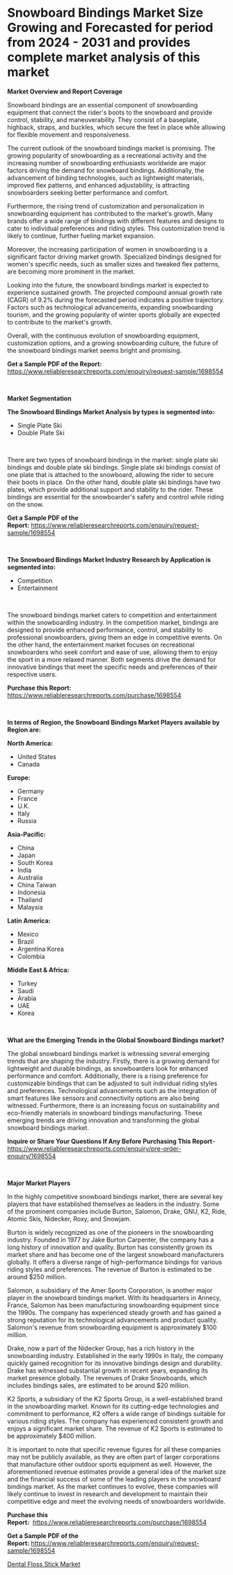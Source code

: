 <p><h1>Snowboard Bindings Market Size Growing and Forecasted for period from 2024 - 2031 and provides complete market analysis of this market</h1></p><p><strong>Market Overview and Report Coverage</strong></p>
<p><p>Snowboard bindings are an essential component of snowboarding equipment that connect the rider's boots to the snowboard and provide control, stability, and maneuverability. They consist of a baseplate, highback, straps, and buckles, which secure the feet in place while allowing for flexible movement and responsiveness.</p><p>The current outlook of the snowboard bindings market is promising. The growing popularity of snowboarding as a recreational activity and the increasing number of snowboarding enthusiasts worldwide are major factors driving the demand for snowboard bindings. Additionally, the advancement of binding technologies, such as lightweight materials, improved flex patterns, and enhanced adjustability, is attracting snowboarders seeking better performance and comfort.</p><p>Furthermore, the rising trend of customization and personalization in snowboarding equipment has contributed to the market's growth. Many brands offer a wide range of bindings with different features and designs to cater to individual preferences and riding styles. This customization trend is likely to continue, further fueling market expansion.</p><p>Moreover, the increasing participation of women in snowboarding is a significant factor driving market growth. Specialized bindings designed for women's specific needs, such as smaller sizes and tweaked flex patterns, are becoming more prominent in the market.</p><p>Looking into the future, the snowboard bindings market is expected to experience sustained growth. The projected compound annual growth rate (CAGR) of 9.2% during the forecasted period indicates a positive trajectory. Factors such as technological advancements, expanding snowboarding tourism, and the growing popularity of winter sports globally are expected to contribute to the market's growth.</p><p>Overall, with the continuous evolution of snowboarding equipment, customization options, and a growing snowboarding culture, the future of the snowboard bindings market seems bright and promising.</p></p>
<p><strong>Get a Sample PDF of the Report:</strong> <a href="https://www.reliableresearchreports.com/enquiry/request-sample/1698554">https://www.reliableresearchreports.com/enquiry/request-sample/1698554</a></p>
<p>&nbsp;</p>
<p><strong>Market Segmentation</strong></p>
<p><strong>The Snowboard Bindings Market Analysis by types is segmented into:</strong></p>
<p><ul><li>Single Plate Ski</li><li>Double Plate Ski</li></ul></p>
<p>&nbsp;</p>
<p><p>There are two types of snowboard bindings in the market: single plate ski bindings and double plate ski bindings. Single plate ski bindings consist of one plate that is attached to the snowboard, allowing the rider to secure their boots in place. On the other hand, double plate ski bindings have two plates, which provide additional support and stability to the rider. These bindings are essential for the snowboarder's safety and control while riding on the snow.</p></p>
<p><strong>Get a Sample PDF of the Report:</strong>&nbsp;<a href="https://www.reliableresearchreports.com/enquiry/request-sample/1698554">https://www.reliableresearchreports.com/enquiry/request-sample/1698554</a></p>
<p>&nbsp;</p>
<p><strong>The Snowboard Bindings Market Industry Research by Application is segmented into:</strong></p>
<p><ul><li>Competition</li><li>Entertainment</li></ul></p>
<p>&nbsp;</p>
<p><p>The snowboard bindings market caters to competition and entertainment within the snowboarding industry. In the competition market, bindings are designed to provide enhanced performance, control, and stability to professional snowboarders, giving them an edge in competitive events. On the other hand, the entertainment market focuses on recreational snowboarders who seek comfort and ease of use, allowing them to enjoy the sport in a more relaxed manner. Both segments drive the demand for innovative bindings that meet the specific needs and preferences of their respective users.</p></p>
<p><strong>Purchase this Report:</strong>&nbsp; <a href="https://www.reliableresearchreports.com/purchase/1698554">https://www.reliableresearchreports.com/purchase/1698554</a></p>
<p>&nbsp;</p>
<p><strong>In terms of Region, the Snowboard Bindings Market Players available by Region are:</strong></p>
<p>
    <p> <strong> North America: </strong>
        <ul>
            <li>United States</li>
            <li>Canada</li>
        </ul>
        </p> 
    <p> <strong> Europe: </strong>
        <ul>
            <li>Germany</li>
            <li>France</li>
            <li>U.K.</li>
            <li>Italy</li>
            <li>Russia</li>
        </ul>
        </p> 
    <p> <strong> Asia-Pacific: </strong>
        <ul>
            <li>China</li>
            <li>Japan</li>
            <li>South Korea</li>
            <li>India</li>
            <li>Australia</li>
            <li>China Taiwan</li>
            <li>Indonesia</li>
            <li>Thailand</li>
            <li>Malaysia</li>
        </ul>
        </p> 
    <p> <strong> Latin America: </strong>
        <ul>
            <li>Mexico</li>
            <li>Brazil</li>
            <li>Argentina Korea</li>
            <li>Colombia</li>
        </ul>
        </p> 
    <p> <strong> Middle East & Africa: </strong>
        <ul>
            <li>Turkey</li>
            <li>Saudi</li>
            <li>Arabia</li>
            <li>UAE</li>
            <li>Korea</li>
        </ul>
    </p>
    </p>
<p>&nbsp;</p>
<p><strong>What are the Emerging Trends in the Global Snowboard Bindings market?</strong></p>
<p><p>The global snowboard bindings market is witnessing several emerging trends that are shaping the industry. Firstly, there is a growing demand for lightweight and durable bindings, as snowboarders look for enhanced performance and comfort. Additionally, there is a rising preference for customizable bindings that can be adjusted to suit individual riding styles and preferences. Technological advancements such as the integration of smart features like sensors and connectivity options are also being witnessed. Furthermore, there is an increasing focus on sustainability and eco-friendly materials in snowboard bindings manufacturing. These emerging trends are driving innovation and transforming the global snowboard bindings market.</p></p>
<p><strong>Inquire or Share Your Questions If Any Before Purchasing This Report</strong>- <a href="https://www.reliableresearchreports.com/enquiry/pre-order-enquiry/1698554">https://www.reliableresearchreports.com/enquiry/pre-order-enquiry/1698554</a></p>
<p>&nbsp;</p>
<p><strong>Major Market Players</strong></p>
<p><p>In the highly competitive snowboard bindings market, there are several key players that have established themselves as leaders in the industry. Some of the prominent companies include Burton, Salomon, Drake, GNU, K2, Ride, Atomic Skis, Nidecker, Roxy, and Snowjam.</p><p>Burton is widely recognized as one of the pioneers in the snowboarding industry. Founded in 1977 by Jake Burton Carpenter, the company has a long history of innovation and quality. Burton has consistently grown its market share and has become one of the largest snowboard manufacturers globally. It offers a diverse range of high-performance bindings for various riding styles and preferences. The revenue of Burton is estimated to be around $250 million.</p><p>Salomon, a subsidiary of the Amer Sports Corporation, is another major player in the snowboard bindings market. With its headquarters in Annecy, France, Salomon has been manufacturing snowboarding equipment since the 1990s. The company has experienced steady growth and has gained a strong reputation for its technological advancements and product quality. Salomon's revenue from snowboarding equipment is approximately $100 million.</p><p>Drake, now a part of the Nidecker Group, has a rich history in the snowboarding industry. Established in the early 1990s in Italy, the company quickly gained recognition for its innovative bindings design and durability. Drake has witnessed substantial growth in recent years, expanding its market presence globally. The revenues of Drake Snowboards, which includes bindings sales, are estimated to be around $20 million.</p><p>K2 Sports, a subsidiary of the K2 Sports Group, is a well-established brand in the snowboarding market. Known for its cutting-edge technologies and commitment to performance, K2 offers a wide range of bindings suitable for various riding styles. The company has experienced consistent growth and enjoys a significant market share. The revenue of K2 Sports is estimated to be approximately $400 million.</p><p>It is important to note that specific revenue figures for all these companies may not be publicly available, as they are often part of larger corporations that manufacture other outdoor sports equipment as well. However, the aforementioned revenue estimates provide a general idea of the market size and the financial success of some of the leading players in the snowboard bindings market. As the market continues to evolve, these companies will likely continue to invest in research and development to maintain their competitive edge and meet the evolving needs of snowboarders worldwide.</p></p>
<p><strong>Purchase this Report:</strong>&nbsp;&nbsp;<a href="https://www.reliableresearchreports.com/purchase/1698554">https://www.reliableresearchreports.com/purchase/1698554</a></p>
<p></p>
<p><strong>Get a Sample PDF of the Report:</strong>&nbsp;<a href="https://www.reliableresearchreports.com/enquiry/request-sample/1698554">https://www.reliableresearchreports.com/enquiry/request-sample/1698554</a></p>
<p><p><a href="https://github.com/nicoletavirag/Market-Research-Report-List-1/blob/main/dental-floss-stick-market.md">Dental Floss Stick Market</a></p></p>